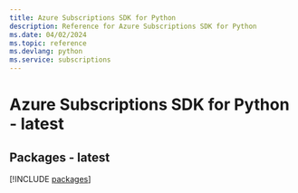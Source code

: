 ```yaml
---
title: Azure Subscriptions SDK for Python
description: Reference for Azure Subscriptions SDK for Python
ms.date: 04/02/2024
ms.topic: reference
ms.devlang: python
ms.service: subscriptions
---
```

# Azure Subscriptions SDK for Python - latest
## Packages - latest
[!INCLUDE [packages](subscriptions-index.md)]